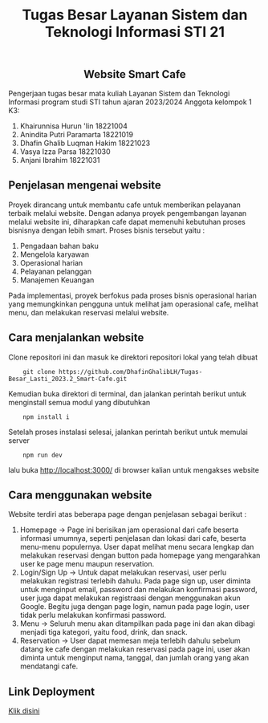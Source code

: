 <h1 align="center">
  <br>
    Tugas Besar Layanan Sistem dan Teknologi Informasi STI 21
  <br>
</h1>

<h2 align="center">
  <br>
    Website Smart Cafe
  <br>
</h2>

Pengerjaan tugas besar mata kuliah Layanan Sistem dan Teknologi Informasi program studi STI tahun ajaran 2023/2024
Anggota kelompok 1 K3:
1. Khairunnisa Hurun 'Iin       18221004
2. Anindita Putri Paramarta     18221019
3. Dhafin Ghalib Luqman Hakim   18221023
4. Vasya Izza Parsa             18221030
5. Anjani Ibrahim               18221031

## Penjelasan mengenai website
Proyek dirancang untuk membantu cafe untuk memberikan pelayanan terbaik melalui website. Dengan adanya proyek pengembangan layanan melalui website ini, diharapkan cafe dapat memenuhi kebutuhan proses bisnisnya dengan lebih smart. Proses bisnis tersebut yaitu : 
1. Pengadaan bahan baku
2. Mengelola karyawan
3. Operasional harian
4. Pelayanan pelanggan
5. Manajemen Keuangan

Pada implementasi, proyek berfokus pada proses bisnis operasional harian yang memungkinkan pengguna untuk melihat jam operasional cafe, melihat menu, dan melakukan reservasi melalui website.


## Cara menjalankan website
Clone repositori ini dan masuk ke direktori repositori lokal yang telah dibuat
```
    git clone https://github.com/DhafinGhalibLH/Tugas-Besar_Lasti_2023.2_Smart-Cafe.git
```
Kemudian buka direktori di terminal, dan jalankan perintah berikut untuk menginstall semua modul yang dibutuhkan
```
    npm install i
```
Setelah proses instalasi selesai, jalankan perintah berikut untuk memulai server
```
    npm run dev
```
lalu buka [http://localhost:3000/](http://localhost:3000/) di browser kalian untuk mengakses website


## Cara menggunakan website
Website terdiri atas beberapa page dengan penjelasan sebagai berikut :
1. Homepage -> Page ini berisikan jam operasional dari cafe beserta informasi umumnya, seperti penjelasan dan lokasi dari cafe, beserta menu-menu populernya. User dapat melihat menu secara lengkap dan melakukan reservasi dengan button pada homepage yang mengarahkan user ke page menu maupun reservation.
2. Login/Sign Up -> Untuk dapat melakukan reservasi, user perlu melakukan registrasi terlebih dahulu. Pada page sign up, user diminta untuk menginput email, password dan melakukan konfirmasi password, user juga dapat melakukan registraasi dengan menggunakan akun Google. Begitu juga dengan page login, namun pada page login, user tidak perlu melakukan konfirmasi password.
3. Menu -> Seluruh menu akan ditampilkan pada page ini dan akan dibagi menjadi tiga kategori, yaitu food, drink, dan snack.
4. Reservation -> User dapat memesan meja terlebih dahulu sebelum datang ke cafe dengan melakukan reservasi pada page ini, user akan diminta untuk menginput nama, tanggal, dan jumlah orang yang akan mendatangi cafe. 


## Link Deployment
[Klik disini](https://tugas-besar-lasti-2023-2-smart-cafe.vercel.app/)

